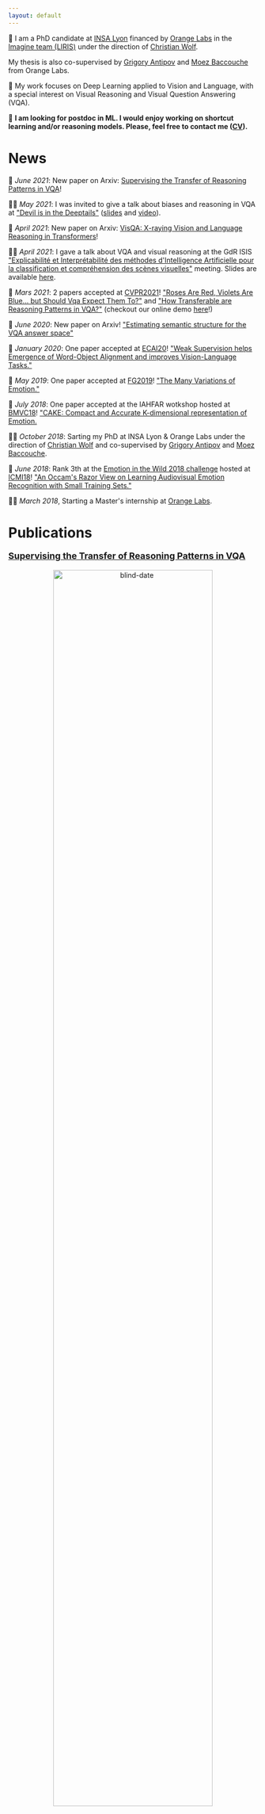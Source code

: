 ```yaml
---
layout: default
---
```


👋 I am a PhD candidate at [INSA Lyon](https://www.insa-lyon.fr/) financed by [Orange Labs](https://www.orange.com/fr/accueil) in the [Imagine team (LIRIS)](https://liris.cnrs.fr/equipe/imagine) under the direction of [Christian Wolf](https://perso.liris.cnrs.fr/christian.wolf/).

My thesis is also co-supervised by [Grigory Antipov](https://scholar.google.fr/citations?user=CoOz8K0AAAAJ&hl) and [Moez Baccouche](https://scholar.google.fr/citations?user=olfpe-kAAAAJ&hl) from Orange Labs.

🧠 My work focuses on Deep Learning applied to Vision and Language, with a special interest on Visual Reasoning and Visual Question Answering (VQA).

📢 **I am looking for postdoc in ML. I would enjoy working on shortcut learning and/or reasoning models. Please, feel free to contact me ([CV](cv_kervadec_corentin_06_2021.pdf)).** 

# News

:scroll: *June 2021*: New paper on Arxiv: [Supervising the Transfer of Reasoning Patterns in VQA](https://arxiv.org/abs/2106.05597)!

:man_teacher: *May 2021*: I was invited to give a talk about biases and reasoning in VQA at ["Devil is in the Deeptails"](https://project.inria.fr/ml3ri/dissemination-and-communication/deeptails/) ([slides](https://project.inria.fr/ml3ri/files/2021/06/slides-corentin.pdf) and [video](https://www.youtube.com/watch?v=i8BTiR8rs5Q)).

:scroll: *April 2021*: New paper on Arxiv: [VisQA: X-raying Vision and Language Reasoning in Transformers](https://arxiv.org/abs/2104.00926)!

:man_teacher: *April 2021*: I gave a talk about VQA and visual reasoning at the GdR ISIS ["Explicabilité et Interprétabilité des méthodes d'Intelligence Artificielle pour la classification et compréhension des scènes visuelles"](http://www.gdr-isis.fr/index.php?page=compte-rendu&idreunion=446) meeting. Slides are available [here](https://github.com/CorentinKervadec/corentinkervadec.github.io/blob/master/slides/GdR_ISIS___Roses_Reasoning__slides_Kervadec_042021.pdf).

:scroll: *Mars 2021*: 2 papers accepted at [CVPR2021](http://cvpr2021.thecvf.com/)! ["Roses Are Red, Violets Are Blue... but Should Vqa Expect Them To?"](https://arxiv.org/abs/2006.05121) and ["How Transferable are Reasoning Patterns in VQA?"](https://arxiv.org/abs/2104.03656) (checkout our online demo [here](https://reasoningpatterns.github.io/)!)

:scroll: *June 2020*: New paper on Arxiv! ["Estimating semantic structure for the VQA answer space"](https://arxiv.org/abs/2006.05726)

:scroll: *January 2020*: One paper accepted at [ECAI20](http://ecai2020.eu/)! ["Weak Supervision helps Emergence of Word-Object Alignment and improves Vision-Language Tasks."](https://arxiv.org/pdf/1912.03063.pdf)

:scroll: *May 2019*: One paper accepted at [FG2019](https://fg2019.org/)! ["The Many Variations of Emotion."](https://ieeexplore.ieee.org/stamp/stamp.jsp?tp=&arnumber=8756560)

:scroll: *July 2018*: One paper accepted at the IAHFAR wotkshop hosted at [BMVC18](http://bmvc2018.org/index.html)! ["CAKE: Compact and Accurate K-dimensional representation of Emotion.](http://bmvc2018.org/contents/workshops/iahfar2018/0037.pdf)

:man_student: *October 2018*: Sarting my PhD at INSA Lyon & Orange Labs under the direction of [Christian Wolf](https://perso.liris.cnrs.fr/christian.wolf/) and co-supervised by [Grigory Antipov](https://scholar.google.fr/citations?user=CoOz8K0AAAAJ&hl) and [Moez Baccouche](https://scholar.google.fr/citations?user=olfpe-kAAAAJ&hl).

:3rd_place_medal: *June 2018*: Rank 3th at the [Emotion in the Wild 2018 challenge](https://sites.google.com/view/emotiw2018) hosted at [ICMI18](https://icmi.acm.org/2018/)! ["An Occam's Razor View on Learning Audiovisual Emotion Recognition with Small Training Sets."](https://dl.acm.org/doi/pdf/10.1145/3242969.3264980)  

:man_student: *March 2018*, Starting a Master's internship at [Orange Labs](https://www.orange.com/fr/accueil).

# Publications
 
<table width="100%" align="center" border="0" cellspacing="0" cellpadding="20">
                  <tbody>     
                    <b><p style="font-size:18px;"><a href="https://arxiv.org/abs/2106.05597"> Supervising the Transfer of Reasoning Patterns in VQA</a></p></b>
                    <p align="center"><img src="progqa/fig2_v4.png" alt="blind-date" width="80%">
                     <p>
                            <br>
                            <strong>Corentin Kervadec*</strong>,
                            <a href="http://liris.cnrs.fr/christian.wolf/">Christian Wolf*</a>,
                            <a href="https://scholar.google.fr/citations?user=CoOz8K0AAAAJ&hl">Grigory Antipov</a>,
                            <a href="https://scholar.google.fr/citations?user=olfpe-kAAAAJ&hl">Moez Baccouche</a>,
                            <a href="https://scholar.google.fr/citations?user=KOXeslUAAAAJ&hl">Madiha Nadri</a>,
                            <br>
                            <em>Arxiv</em>, 2021 &nbsp;
                            <br>
                            <a href="https://arxiv.org/pdf/2106.05597.pdf">PDF</a>
                            /
                            <a href="https://arxiv.org/abs/2106.05597">Arxiv</a>
                        </p>
                        <p>  We propose a method for knowledge transfer in VQA based on a regularization term in our loss function, supervising the sequence of required reasoning operations. We provide a theoretical analysis based on PAC-learning, showing that such program prediction can lead to decreased sample complexity under mild hypotheses.
                        </p>
                 <tbody>     
                    <b><p style="font-size:18px;"><a href="https://arxiv.org/abs/2104.00926"> VisQA: X-raying Vision and Language Reasoning in Transformers</a></p></b>
                    <p align="center"><img src="visqa/visqa.png" alt="blind-date" width="80%">
                     <p>
                            <br>
                            <a href="https://theo-jaunet.github.io/">Theo Jaunet</a>,
                            <strong>Corentin Kervadec</strong>,
                            <a href="https://scholar.google.fr/citations?user=CoOz8K0AAAAJ&hl">Grigory Antipov</a>,
                            <a href="https://scholar.google.fr/citations?user=olfpe-kAAAAJ&hl">Moez Baccouche</a>,
                            <a href="https://romain.vuillemot.net/">Romain Vuillemot</a>,
                            <a href="http://liris.cnrs.fr/christian.wolf/">Christian Wolf</a>
                            <br>
                            <em>Arxiv</em>, 2021 &nbsp;
                            <br>
                            <a href="https://arxiv.org/pdf/2104.00926.pdf">PDF</a>
                            /
                            <a href="https://arxiv.org/abs/2104.00926">Arxiv</a>
                            /
                            <a href="https://github.com/Theo-Jaunet/VisQA">Github</a>
                            /
                            <a href="https://visqa.liris.cnrs.fr/">Online Demo!</a>
                        </p>
                        <p>  We introduce VisQA, a visual analytics tool that explores the question of reasoning vs. bias exploitation in Visual Question Answering systems. Try our interactive tool <a href="https://visqa.liris.cnrs.fr/">here</a>!
                        </p>
                <tbody>     
                    <b><p style="font-size:18px;"><a href="https://arxiv.org/abs/2104.03656"> How Transferable are Reasoning Patterns in VQA?</a></p></b>
                    <p align="center"><img src="reasoning_patterns/teaser.png" alt="blind-date" width="90%">
                     <p>
                            <br>
                            <strong>Corentin Kervadec*</strong>,
                            <a href="https://theo-jaunet.github.io/">Theo Jaunet*</a>,
                            <a href="https://scholar.google.fr/citations?user=CoOz8K0AAAAJ&hl">Grigory Antipov</a>,
                            <a href="https://scholar.google.fr/citations?user=olfpe-kAAAAJ&hl">Moez Baccouche</a>,
                            <a href="https://romain.vuillemot.net/">Romain Vuillemot</a>,
                            <a href="http://liris.cnrs.fr/christian.wolf/">Christian Wolf</a>
                            <br>
                            <em>CVPR</em>, 2021 &nbsp;
                            <br>
                            <a href="https://arxiv.org/pdf/2104.03656.pdf">PDF</a>
                            /
                            <a href="https://arxiv.org/abs/2104.03656">Arxiv</a>
                            /
                            <a href="https://reasoningpatterns.github.io/">Online Demo!</a>
                        </p>
                        <p>  Noise and uncertainties in visual inputs are the main bottleneck in VQA, preventing successful learning of reasoning capacities. In a deep analysis, we show that oracle models trained on noiseless visual data, tend to depend significantly less on bias exploitation (<a href="https://reasoningpatterns.github.io/">checkout our interactive tool</a>). In this, paper we demonstrate the feasability and the effectiveness of transfering learned reasoning patterns from oracle to real data based models.
                        </p>
                <tbody>     
                    <b><p style="font-size:18px;"><a href="https://128.84.21.199/pdf/2006.05121.pdf"> Roses Are Red, Violets Are Blue... but Should Vqa Expect Them To?</a></p></b>
                    <p align="center"><img src="gqa_ood/teaser-girl-v8.png" alt="blind-date" width="66%">
                     <p>
                            <br>
                            <strong>Corentin Kervadec</strong>,
                            <a href="https://scholar.google.fr/citations?user=CoOz8K0AAAAJ&hl">Grigory Antipov</a>,
                            <a href="https://scholar.google.fr/citations?user=olfpe-kAAAAJ&hl">Moez Baccouche</a>,
                            <a href="http://liris.cnrs.fr/christian.wolf/">Christian Wolf</a>
                            <br>
                            <em>CVPR</em>, 2021 &nbsp;
                            <br>
                            <a href="https://arxiv.org/pdf/2006.05121.pdf">PDF</a>
                            /
                            <a href="https://arxiv.org/abs/2006.05121">arXiv</a>
                            /
                            <a href="https://github.com/gqa-ood/GQA-OOD/tree/master/code">Code</a>
                            /
                            <a href="https://github.com/gqa-ood/GQA-OOD">Benchmark</a>
                        </p>
                        <p>  We propose <a href="https://github.com/gqa-ood/GQA-OOD">GQA-OOD</a>, a new benchmark to evaluate VQA in out-of-distribution settings by reorganizing the GQA dataset, taylored for each sample (question group), targeting research in bias reduction in VQA.
                        </p>
                <tbody>
                   <b><p style="font-size:18px;"><a href="https://128.84.21.199/pdf/2006.05726.pdf">
                    Estimating semantic structure for the VQA answer space</a></p></b>
                   <p align="center"><img src="semantic_vqa/general.png" alt="blind-date"                                width="66%"></p>
                        <p>
                            <br>
                            <strong>Corentin Kervadec</strong>,
                            <a href="https://scholar.google.fr/citations?user=CoOz8K0AAAAJ&hl">Grigory Antipov</a>,
                            <a href="https://scholar.google.fr/citations?user=olfpe-kAAAAJ&hl">Moez Baccouche</a>,
                            <a href="http://liris.cnrs.fr/christian.wolf/">Christian Wolf</a>
                            <br>
                            <em>Arxiv</em>, 2020 &nbsp;
                            <br>
                            <a href="https://arxiv.org/pdf/2006.05726.pdf">PDF</a>
                            /
                            <a href="https://arxiv.org/abs/2006.05726">arXiv</a>
                        </p>
                        <p>  Semantic loss for VQA adding structure to the VQA answer space estimated from redundancy in annotations, questioning the classification approach to VQA.
                        </p>
                <tbody>
                 <b><p style="font-size:18px;"><a href="http://ecai2020.eu/papers/1241_paper.pdf">
                                Weak Supervision helps Emergence of Word-Object Alignment and improves Vision-Language Tasks</a></p></b>
                 <p align="center"><img src="word_object_alignment/fig_teaser.png" alt="blind-date"
                                        width="66%"></p>
                        <p>
                            <br>
                            <strong>Corentin Kervadec</strong>,
                            <a href="https://scholar.google.fr/citations?user=CoOz8K0AAAAJ&hl">Grigory Antipov</a>,
                            <a href="https://scholar.google.fr/citations?user=olfpe-kAAAAJ&hl">Moez Baccouche</a>,
                            <a href="http://liris.cnrs.fr/christian.wolf/">Christian Wolf</a>
                            <br>
                            <em>ECAI</em>, 2020 &nbsp;
                            <br>
                            <a href="http://ecai2020.eu/papers/1241_paper.pdf">PDF</a>
                            /
                            <a href="https://arxiv.org/abs/1912.03063">arXiv</a>
                            /
                            <a href="https://youtu.be/SW8J0G8AbgY">video</a>
                            /
                            <a href="./bib/KervadecWOA_ECAI_20.txt">bibtex</a>
                        </p>
                        <p>  We introduce a weakly supervised word-object alignment inside BERT-like Vision-Language encoders, allowing to model fine-grained entity relations and improve visual reasoning capabilities.
                        </p>   
                <tbody>
                 <b><p style="font-size:18px;"><a href="https://ieeexplore.ieee.org/stamp/stamp.jsp?tp=&arnumber=8756560&tag=1">
                                The Many Variations of Emotion</a></p></b>
                 <p align="center"><img src="many_variations/many_variations.PNG" alt="blind-date"
                                        width="66%"></p>
                        <p>
                            <br>
                            <a href="https://scholar.google.fr/citations?user=ve7hYuQAAAAJ&">Valentin Vielzeuf</a>,
                            <strong>Corentin Kervadec</strong>,
                            Stéphane Pateux,
                            <a href="https://frederic-jurie.github.io/">Frederic Jurie</a>
                            <br>
                            <em>FG</em>, 2019 &nbsp;
                            <br>
                            <a href="https://ieeexplore.ieee.org/stamp/stamp.jsp?tp=&arnumber=8756560&tag=1">PDF</a>
                            /
                            <a href="./bib/VielzeufMAny_FG_19.txt">bibtex</a>
                        </p> We present a novel approach for changing facial expression in images by the use of a continuous latent space of emotion.
                        <p>  
                        </p>   
                <tbody>
                 <b><p style="font-size:18px;"><a href="http://bmvc2018.org/contents/workshops/iahfar2018/0037.pdf">
                                CAKE: Compact and Accurate K-dimensional representation of Emotion</a></p></b>
                 <p align="center"><img src="cake/cake_viz.PNG" alt="blind-date"
                                        width="66%"></p>
                        <p>
                            <br>
                            <strong>Corentin Kervadec*</strong>, 
                            <a href="https://scholar.google.fr/citations?user=ve7hYuQAAAAJ&">Valentin Vielzeuf*</a>,
                            Stéphane Pateux,
                            <a href="https://lechervy.users.greyc.fr/">Alexis Lechervy,</a>
                            <a href="https://frederic-jurie.github.io/">Frederic Jurie</a>
                            <br>
                            <em>IAHFAR workshop (BMVC)</em>, 2018 &nbsp;
                            <br>
                            <a href="http://bmvc2018.org/contents/workshops/iahfar2018/0037.pdf">PDF</a>
                            /
                            <a href="https://arxiv.org/abs/1807.11215">arXiv</a>
                            / 
                            <a href="./bib/KervadecCake_IAHFAR_18.txt">bibtex</a>
                        </p> We propose CAKE, a 3-dimensional representation of emotion learned in a multi-domain fashion, achieving accurate emotion recognition on several public datasets
                        <p>  
                        </p>   
                <tbody>
                 <b><p style="font-size:18px;"><a href="https://dl.acm.org/doi/pdf/10.1145/3242969.3264980">
                                An occam's razor view on learning audiovisual emotion recognition with small training sets</a></p></b>
                        <p>
                            <a href="https://scholar.google.fr/citations?user=ve7hYuQAAAAJ&">Valentin Vielzeuf</a>,
                            <strong>Corentin Kervadec</strong>, 
                            Stéphane Pateux,
                            <a href="https://lechervy.users.greyc.fr/">Alexis Lechervy,</a>
                            <a href="https://frederic-jurie.github.io/">Frederic Jurie</a>
                            <br>
                            <em>EmotiW challenge (ICMI)</em>, 2018 &nbsp;
                            <br>
                            <a href="https://dl.acm.org/doi/pdf/10.1145/3242969.3264980">PDF</a>
                            / 
                            <a href="./bib/VielzeufOccam_ICMI_18.txt">bibtex</a>
                        </p>  A light-weight and accurate deep neural model for audiovisual emotion recognition. We ranked 3th at the Emotion in the Wild 2018 challenge.
                        <p>  
                        </p>   
                <tbody>
